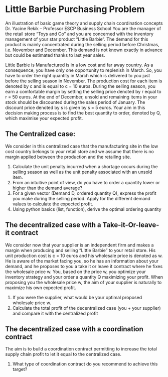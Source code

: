 # Little Barbie Purchasing Problem
An illustration of basic game theory and supply chain coordination concepts
Dr. Yacine Rekik – Professor ESCP Business School
You are the manager of the retail store “Toys and Co” and you are concerned with the inventory
management of your star product “Little Barbie”. The demand for this product is mainly
concentrated during the selling period before Christmas, i.e. November and December. This demand
is not known exactly in advance but could be estimated thanks to last year sales.

Little Barbie is Manufactured is in a low cost and far away country. As a consequence, you have only
one opportunity to replenish in March. So, you have to order the right quantity in March which is
delivered to you just before the selling season in November.
The production cost for each item is denoted by c and is equal to c = 10 euros. During the selling
season, you earn a comfortable margin by setting the selling price denoted by r equal to r = 50 euros.
At the end of December, unsold and remaining items in your stock should be discounted during the
sales period of January. The discount price denoted by s is given by s = 5 euros.
Your aim in this decision making process is to find the best quantity to order, denoted by Q, which
maximise your expected profit.

## The Centralized case:
We consider in this centralized case that the manufacturing site in the low cost country belongs to
your retail store and we assume that there is no margin applied between the production and the
retailing site.
1. Calculate the unit penalty incurred when a shortage occurs during the selling season as well
as the unit penalty associated with an unsold item.
2. From an intuitive point of view, do you have to order a quantity lower or higher than the
demand average?
3. For a given vector (Demand D, ordered quantity Q), express the profit you make during the
selling period. Apply for the different demand values to calculate the expected profit.
4. Using python basics (list, function), derive the optimal ordering quantity
## The decentralized case with a Take-it-Or-leave-it contract
We consider now that your supplier is an independent firm and makes a margin when producing and
selling “Little Barbie” to your retail store. His unit production cost is c = 10 euros and his wholesale
price is denoted as w.
He is aware of the market facing you, so he has an information about your demand, and he proposes
to you a take it or leave it contract where he fixes the wholesale price w. You, based on the price w,
you optimize your inventory strategy and your order a quantity Q maximizing your profit.
When proposing you the wholesale price w, the aim of your supplier is naturally to maximize his own
expected profit.
1. If you were the supplier, what would be your optimal proposed wholesale price w.
2. Calculate the total profit of the decentralized case (you + your supplier) and compare it with
the centralized profit
## The decentralized case with a coordination contract
The aim is to build a coordination contract permitting to increase the total supply chain profit to let it
equal to the centralized case.
1. What type of coordination contract do you recommend to achieve this target?
